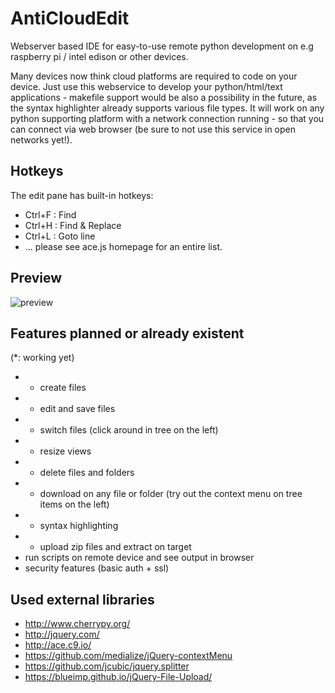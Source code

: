 # AntiCloudEdit
Webserver based IDE for easy-to-use remote python development on e.g raspberry pi / intel edison or other devices.

Many devices now think cloud platforms are required to code on your device.
Just use this webservice to develop your python/html/text applications - makefile support would be also a possibility in the future, as the syntax highlighter already supports various file types.
It will work on any python supporting platform with a network connection running - so that you can connect via web browser (be sure to not use this service in open networks yet!).

## Hotkeys
The edit pane has built-in hotkeys:
- Ctrl+F : Find
- Ctrl+H : Find & Replace
- Ctrl+L : Goto line
- ... please see ace.js homepage for an entire list.

## Preview
![preview](http://www.icetruck.de/0/pics/anticloudedit.png)

## Features planned or already existent
(*: working yet)
- * create files
- * edit and save files
- * switch files (click around in tree on the left)
- * resize views
- * delete files and folders
- * download on any file or folder (try out the context menu on tree items on the left)
- * syntax highlighting
- * upload zip files and extract on target
- run scripts on remote device and see output in browser
- security features (basic auth + ssl)

## Used external libraries
- http://www.cherrypy.org/
- http://jquery.com/
- http://ace.c9.io/
- https://github.com/medialize/jQuery-contextMenu
- https://github.com/jcubic/jquery.splitter
- https://blueimp.github.io/jQuery-File-Upload/
